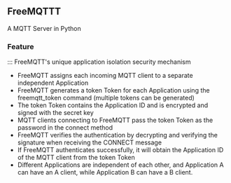 ## FreeMQTTT
A MQTT Server in Python
### Feature
::: FreeMQTT's unique application isolation security mechanism

+ FreeMQTT assigns each incoming MQTT client to a separate independent Application
+ FreeMQTT generates a token Token for each Application using the freemqtt_token command (multiple tokens can be generated)
+ The token Token contains the Application ID and is encrypted and signed with the secret key
+ MQTT clients connecting to FreeMQTT pass the token Token as the password in the connect method
+ FreeMQTT verifies the authentication by decrypting and verifying the signature when receiving the CONNECT message
+ If FreeMQTT authenticates successfully, it will obtain the Application ID of the MQTT client from the token Token
+ Different Applications are independent of each other, and Application A can have an A client, while Application B can have a B client.